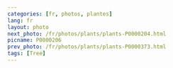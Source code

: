 ```yaml
---
categories: [fr, photos, plantes]
lang: fr
layout: photo
next_photo: /fr/photos/plants/plants-P0000204.html
picname: P0000206
prev_photo: /fr/photos/plants/plants-P0000373.html
tags: [Tree]
---
```

